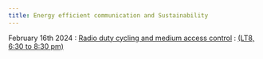 ```yaml
---
title: Energy efficient communication and Sustainability
---
```



February 16th 2024
: [Radio duty cycling and medium access control](#)
  : [(LT8, 6:30 to 8:30 pm)](#)
